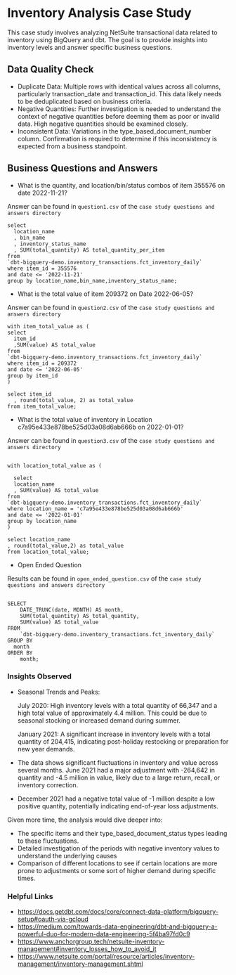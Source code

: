 # Inventory Analysis Case Study

This case study involves analyzing NetSuite transactional data related to inventory using BigQuery and dbt. The goal is to provide insights into inventory levels and answer specific business questions.


## Data Quality Check 

- Duplicate Data: Multiple rows with identical values across all columns, particularly transaction_date and transaction_id. This data likely needs to be deduplicated based on business criteria.
- Negative Quantities: Further investigation is needed to understand the context of negative quantities before deeming them as poor or invalid data. High negative quantities should be examined closely.
- Inconsistent Data: Variations in the type_based_document_number column. Confirmation is required to determine if this inconsistency is expected from a business standpoint.

## Business Questions and Answers

- What is the quantity, and location/bin/status combos of item 355576 on
date 2022-11-21?

Answer can be found in `question1.csv` of the `case study questions and answers directory`

```
select 
  location_name
  , bin_name
  , inventory_status_name
  , SUM(total_quantity) AS total_quantity_per_item
from 
`dbt-bigquery-demo.inventory_transactions.fct_inventory_daily`
where item_id = 355576
and date <= '2022-11-21'
group by location_name,bin_name,inventory_status_name;

```

- What is the total value of item 209372 on Date 2022-06-05?

Answer can be found in `question2.csv` of the `case study questions and answers directory`

```
with item_total_value as (
select 
  item_id
  ,SUM(value) AS total_value
from 
`dbt-bigquery-demo.inventory_transactions.fct_inventory_daily`
where item_id = 209372
and date <= '2022-06-05'
group by item_id
)

select item_id
  , round(total_value, 2) as total_value
from item_total_value;

```

- What is the total value of inventory in Location c7a95e433e878be525d03a08d6ab666b on 2022-01-01?

Answer can be found in `question3.csv` of the `case study questions and answers directory`


```

with location_total_value as (
  
  select 
  location_name
  , SUM(value) AS total_value
from 
`dbt-bigquery-demo.inventory_transactions.fct_inventory_daily`
where location_name = 'c7a95e433e878be525d03a08d6ab666b'
and date <= '2022-01-01'
group by location_name
)

select location_name
, round(total_value,2) as total_value
from location_total_value;

```

- Open Ended Question

Results can be found in `open_ended_question.csv` of the `case study questions and answers directory`

```

SELECT 
    DATE_TRUNC(date, MONTH) AS month,
    SUM(total_quantity) AS total_quantity,
    SUM(value) AS total_value
FROM 
    `dbt-bigquery-demo.inventory_transactions.fct_inventory_daily`
GROUP BY 
  month
ORDER BY 
    month;

```

### Insights Observed

- Seasonal Trends and Peaks:
    
    July 2020: High inventory levels with a total quantity of 66,347 and a high total value of approximately 4.4 million. This could be due to seasonal stocking or increased demand during summer.
    
    January 2021: A significant increase in inventory levels with a total quantity of 204,415, indicating post-holiday restocking or preparation for new year demands.

- The data shows significant fluctuations in inventory and value across several months. June 2021 had a major adjustment with -264,642 in quantity and -4.5 million in value, likely due to a large return, recall, or inventory correction.

- December 2021 had a negative total value of -1 million despite a low positive quantity, potentially indicating end-of-year loss adjustments.

Given more time, the analysis would dive deeper into:

- The specific items and their type_based_document_status types leading to these fluctuations.
- Detailed investigation of the periods with negative inventory values to understand the underlying causes
- Comparison of different locations to see if certain locations are more prone to adjustments or some sort of higher demand during specific times.



### Helpful Links

- https://docs.getdbt.com/docs/core/connect-data-platform/bigquery-setup#oauth-via-gcloud
- https://medium.com/towards-data-engineering/dbt-and-bigquery-a-powerful-duo-for-modern-data-engineering-5f4ba97fd0c9
- https://www.anchorgroup.tech/netsuite-inventory-management#inventory_losses_how_to_avoid_it
- https://www.netsuite.com/portal/resource/articles/inventory-management/inventory-management.shtml
